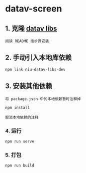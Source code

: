 # datav-screen



## 1. 克隆 [datav libs](https://github.com/Nza6920/datav-libs)
```
阅读 README 按步骤安装
```

## 2. 手动引入本地库依赖
```
npm link niu-datav-libs-dev
```

## 3. 安装其他依赖
```
将 package.json 中的本地依赖暂时注释掉
```
```
npm install
```
```
取消本地依赖的注释
```

### 4. 运行
```
npm run serve
```

### 5. 打包
```
npm run build
```

